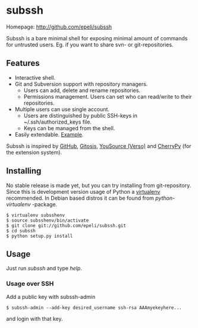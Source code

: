 # subssh #

Homepage: http://github.com/epeli/subssh

Subssh is a bare minimal shell for exposing minimal amount of commands for
untrusted users. Eg. if you want to share  svn- or git-repositories. 


## Features ##

 - Interactive shell.
 - Git and Subversion support with repository managers.
   - Users can add, delete and rename repositories. 
   - Permissions management. Users can set who can read/write to their 
     repositories.
 - Multiple users can use single account.
   - Users are distinguished by public SSH-keys in ~/.ssh/authorized_keys file.
   - Keys can be managed from the shell.
 - Easily extendable. [Example](http://github.com/epeli/subssh/blob/master/subssh/app/example.py).

Subssh is inspired by [GitHub][h], [Gitosis][s], [YouSource (Verso)][y] and 
[CherryPy][c] (for the extension system).

[h]: http://github.com/
[s]: http://eagain.net/gitweb/?p=gitosis.git
[y]: http://sovellusprojektit.it.jyu.fi/verso/
[c]: http://cherrypy.org/

## Installing ##

No stable release is made yet, but you can try installing from git-repository.
Since this is development version usage of Python a [virtualenv][4] recommended.
In Debian based distros it can be found from *python-virtualenv* -package.

[4]: http://pypi.python.org/pypi/virtualenv

    $ virtualenv subsshenv
    $ source subsshenv/bin/activate
    $ git clone git://github.com/epeli/subssh.git
    $ cd subssh
    $ python setup.py install

## Usage ##

Just run *subssh* and type *help*.

### Usage over SSH ###

Add a public key with subssh-admin

    $ subssh-admin --add-key desired_username ssh-rsa AAAmyekeyhere...

and login with that key.
